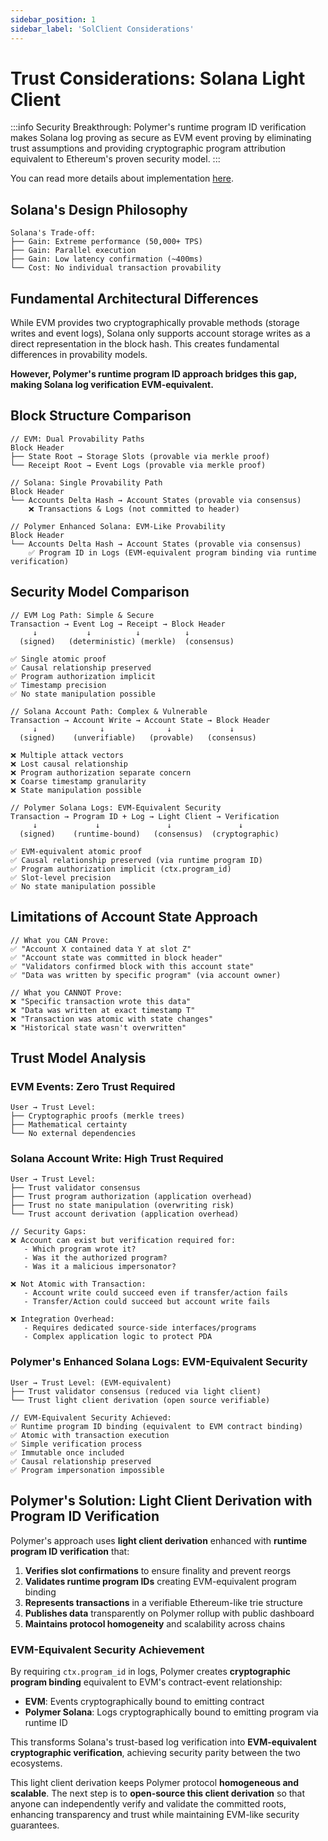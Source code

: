 ```yaml
---
sidebar_position: 1
sidebar_label: 'SolClient Considerations'
---
```


# Trust Considerations: Solana Light Client

:::info Security Breakthrough:
Polymer's runtime program ID verification makes Solana log proving as secure as EVM event proving by eliminating trust assumptions and providing cryptographic program attribution equivalent to Ethereum's proven security model.
:::

You can read more details about implementation [here](https://docs.polymerlabs.org/docs/build/SolanaProving/solanaEVMProving).

## Solana's Design Philosophy

```
Solana's Trade-off:
├── Gain: Extreme performance (50,000+ TPS)
├── Gain: Parallel execution
├── Gain: Low latency confirmation (~400ms)
└── Cost: No individual transaction provability

```

## Fundamental Architectural Differences

While EVM provides two cryptographically provable methods (storage writes and event logs), Solana only supports account storage writes as a direct representation in the block hash. This creates fundamental differences in provability models.

**However, Polymer's runtime program ID approach bridges this gap, making Solana log verification EVM-equivalent.**

## Block Structure Comparison

```
// EVM: Dual Provability Paths
Block Header
├── State Root → Storage Slots (provable via merkle proof)
└── Receipt Root → Event Logs (provable via merkle proof)

// Solana: Single Provability Path
Block Header
└── Accounts Delta Hash → Account States (provable via consensus)
    ❌ Transactions & Logs (not committed to header)

// Polymer Enhanced Solana: EVM-Like Provability
Block Header
└── Accounts Delta Hash → Account States (provable via consensus)
    ✅ Program ID in Logs (EVM-equivalent program binding via runtime verification)

```

## Security Model Comparison

```
// EVM Log Path: Simple & Secure
Transaction → Event Log → Receipt → Block Header
     ↓           ↓          ↓          ↓
  (signed)   (deterministic) (merkle)  (consensus)

✅ Single atomic proof
✅ Causal relationship preserved
✅ Program authorization implicit
✅ Timestamp precision
✅ No state manipulation possible

// Solana Account Path: Complex & Vulnerable
Transaction → Account Write → Account State → Block Header
     ↓              ↓              ↓             ↓
  (signed)    (unverifiable)   (provable)   (consensus)

❌ Multiple attack vectors
❌ Lost causal relationship
❌ Program authorization separate concern
❌ Coarse timestamp granularity
❌ State manipulation possible

// Polymer Solana Logs: EVM-Equivalent Security
Transaction → Program ID + Log → Light Client → Verification
     ↓             ↓               ↓               ↓
  (signed)    (runtime-bound)   (consensus)  (cryptographic)

✅ EVM-equivalent atomic proof
✅ Causal relationship preserved (via runtime program ID)
✅ Program authorization implicit (ctx.program_id)
✅ Slot-level precision
✅ No state manipulation possible

```

## Limitations of Account State Approach

```
// What you CAN Prove:
✅ "Account X contained data Y at slot Z"
✅ "Account state was committed in block header"
✅ "Validators confirmed block with this account state"
✅ "Data was written by specific program" (via account owner)

// What you CANNOT Prove:
❌ "Specific transaction wrote this data"
❌ "Data was written at exact timestamp T"
❌ "Transaction was atomic with state changes"
❌ "Historical state wasn't overwritten"

```

## Trust Model Analysis

### EVM Events: Zero Trust Required

```
User → Trust Level: 
├── Cryptographic proofs (merkle trees)
├── Mathematical certainty
└── No external dependencies

```

### Solana Account Write: High Trust Required

```
User → Trust Level: 
├── Trust validator consensus 
├── Trust program authorization (application overhead)
├── Trust no state manipulation (overwriting risk)
└── Trust account derivation (application overhead)

// Security Gaps:
❌ Account can exist but verification required for:
   - Which program wrote it?
   - Was it the authorized program?
   - Was it a malicious impersonator?

❌ Not Atomic with Transaction:
   - Account write could succeed even if transfer/action fails
   - Transfer/Action could succeed but account write fails

❌ Integration Overhead:
   - Requires dedicated source-side interfaces/programs
   - Complex application logic to protect PDA

```

### Polymer's Enhanced Solana Logs: EVM-Equivalent Security

```
User → Trust Level: (EVM-equivalent)
├── Trust validator consensus (reduced via light client)
└── Trust light client derivation (open source verifiable)

// EVM-Equivalent Security Achieved:
✅ Runtime program ID binding (equivalent to EVM contract binding)
✅ Atomic with transaction execution
✅ Simple verification process
✅ Immutable once included
✅ Causal relationship preserved
✅ Program impersonation impossible

```

## Polymer's Solution: Light Client Derivation with Program ID Verification

Polymer's approach uses **light client derivation** enhanced with **runtime program ID verification** that:

1. **Verifies slot confirmations** to ensure finality and prevent reorgs
2. **Validates runtime program IDs** creating EVM-equivalent program binding
3. **Represents transactions** in a verifiable Ethereum-like trie structure
4. **Publishes data** transparently on Polymer rollup with public dashboard
5. **Maintains protocol homogeneity** and scalability across chains

### EVM-Equivalent Security Achievement

By requiring `ctx.program_id` in logs, Polymer creates **cryptographic program binding** equivalent to EVM's contract-event relationship:

- **EVM**: Events cryptographically bound to emitting contract
- **Polymer Solana**: Logs cryptographically bound to emitting program via runtime ID

This transforms Solana's trust-based log verification into **EVM-equivalent cryptographic verification**, achieving security parity between the two ecosystems.

This light client derivation keeps Polymer protocol **homogeneous and scalable**. The next step is to **open-source this client derivation** so that anyone can independently verify and validate the committed roots, enhancing transparency and trust while maintaining EVM-like security guarantees.